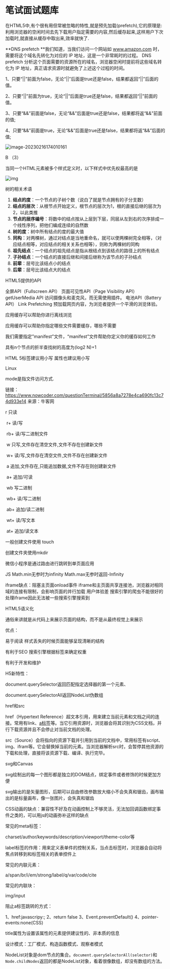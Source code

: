 # 笔试面试题库

在HTML5中,有个很有用但常被忽略的特性,就是预先加载(prefetch),它的原理是: 
利用浏览器的空闲时间去先下载用户指定需要的内容,然后缓存起来,这样用户下次加载时,就直接从缓存中取出来,效率就快了.

**DNS prefetch
**我们知道，当我们访问一个网站如 www.amazon.com 时，需要将这个域名先转化为对应的 IP 地址，这是一个非常耗时的过程。
DNS prefetch 分析这个页面需要的资源所在的域名，浏览器空闲时提前将这些域名转化为 IP 地址，真正请求资源时就避免了上述这个过程的时间。

1、只要“||”前面为false，无论“||”后面是true还是false，结果都返回“||”后面的值。  

   2、只要“||”前面为true，无论“||”后面是true还是false，结果都返回“||”前面的值。  

   3、只要“&&”前面是false，无论“&&”后面是true还是false，结果都将返“&&”前面的值;  

   4、只要“&&”前面是true，无论“&&”后面是true还是false，结果都将返“&&”后面的值;

![image-20230216174010161](D:\appdata\Typora\typora-user-images\image-20230216174010161.png)

B （3）

当同一个HTML元素被多个样式定义时，以下样式中优先权最高的是

![img](https://uploadfiles.nowcoder.com/images/20201108/764488302_1604821148944_246CC4CE47CC845943FA0572D3432612)

树的相关术语

1. **结点的度**：一个节点的子树个数（说白了就是节点拥有的子分支数）
2. **结点的层次**：从根节点开始定义，根节点的层次为1，根的直接后继的层次为2，以此类推
3. **节点的层序编号**：将数中的结点按从上层到下层，同层从左到右的次序排成一个线性序列，把他们编成连续的自然数
4. **树的度**：树中所有结点的度的最大值
5. **同构**：对两棵树，通过对结点是当地重命名，就可以使两棵树完全相等，（对应结点相等，对应结点的相关关系也相等），则称为两棵树的同构
6. **祖先结点**：一个结点的祖先结点是指从根结点到该结点的路径上的所有结点
7. **子孙结点**：一个结点的直接后继和间接后继称为该节点的子孙结点
8. **前辈**：层号比该结点小的结点
9. **后辈**：层号比该结点大的结点

HTML5提供的API

 全屏API（Fullscreen API） 
页面可见性API（Page Visibility API） 
 getUserMedia API 访问摄像头和麦克风，而无需使用插件。 
电池API（Battery API） 
Link Prefetching 预加载网页内容，为浏览者提供一个平滑的浏览体验。 

应用缓存可以帮助你进行离线浏览

应用缓存可以帮助你指定哪些文件需要缓存，哪些不需要

我们需要指定”manifest”文件，“manifest”文件帮助你定义你的缓存如何工作

具有n个节点的折半查找树的高度为(log2  N)+1

HTML 5标签建议用小写 属性也建议用小写

Linux

mode是指文件访问方式. 

链接：https://www.nowcoder.com/questionTerminal/5856a8a7278e4ca690fc13c74d933e14
来源：牛客网



 r        只读 

​    r+       读/写 

​    rb+      读/写二进制文件 

​    w        只写,文件存在清空文件,文件不存在创建新文件 

​    w+       读/写,文件存在清空文件,文件不存在创建新文件 

​    a        追加,文件存在,只能追加数据,文件不存在则创建新文件 

​    a+       追加/可读 

​    wb       写二进制 

​    wb+      读/写二进制 

​    ab+      追加/读二进制 

​    wt+      读/写文本 

​    at+      追加/读文本

一般创建文件使用 touch

创建文件夹使用mkdir



微信小程序是通过路由进行跳转到单页面应用

JS Math.min无参时为infinity Math.max无参时返回-Infinity



iframe缺点：阻塞主页面onload事件	iframe和主页面共享连接池，浏览器对相同域的连接有限制，会影响页面的并行加载	用户体验差	搜索引擎的爬虫不能很好的处理iframe因此无法被一些搜索引擎搜索到



HTML5语义化

通俗来讲就是从代码上来展示页面的结构，而不是从最终视觉上来展示

优点：

易于阅读 样式丢失的时候页面能够呈现清晰的结构

有利于SEO 搜索引擎根据标签来确定权重

有利于开发和维护



H5新特性：

document.querySelector返回匹配指定选择器的第一个元素、

document.querySelectorAll返回NodeList伪数组



href和src

href（Hypertext Reference）超文本引用，用来建立当前元素和文档之间的连接。常用有link、[a标签](https://so.csdn.net/so/search?q=a标签&spm=1001.2101.3001.7020)等。当它引用资源时，浏览器会将其识别为CSS文档，并行下载资源并且不会停止对当前文档的处理。

src（Source）会将指向的资源下载并引用到当前的文档中，常用标签有script、img、ifram等。它会替换掉当前的元素。当浏览器解析src时，会暂停其他资源的下载和处理，直接将该资源下载、编译、执行完毕。



svg和Canvas

svg绘制出的每一个图形都是独立的DOM结点，绑定事件或者修饰的时候更加方便

svg输出的是矢量图形，后期可以自由修改参数放大缩小不会失真和锯齿，画布输出的是标量画布，像一张图片，会失真和锯齿



CSS动画的缺点：兼容性不好及在动画控制上不够灵活，无法加回调函数绑定事件之类的，可以用js的动画弥补这样的缺点



常见的meta标签：

charset/author/keywords/description/viewport/theme-color等



label标签的作用：用来定义表单件的控制关系，当点击标签时，浏览器会自动将焦点转移到和标签相关的表单控件上



常见的内联元素：

a/span/br/i/em/strong/label/q/var/code/cite

常见的内联块：

img/input



阻止a标签跳转的方式：

1、href:javascripy:;	2、return false	3、Event.preventDefault()	4、pointer-events:none(CSS)



title属性为设置该属性的元素提供建议性的、非本质的信息



设计模式：工厂模式、构造函数模式、观察者模式



NodeList对象是dom节点的集合。`document.querySelectorAll(selector)`和`Node.childNodes`返回的都是NodeList对象，看着很像数组，却没有数组的方法。